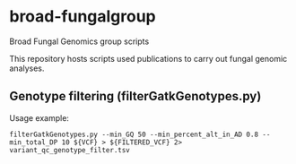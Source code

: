 # broad-fungalgroup
Broad Fungal Genomics group scripts

This repository hosts scripts used publications to carry out fungal genomic analyses.

## Genotype filtering (filterGatkGenotypes.py)
Usage example:
```
filterGatkGenotypes.py --min_GQ 50 --min_percent_alt_in_AD 0.8 --min_total_DP 10 ${VCF} > ${FILTERED_VCF} 2> variant_qc_genotype_filter.tsv
```
